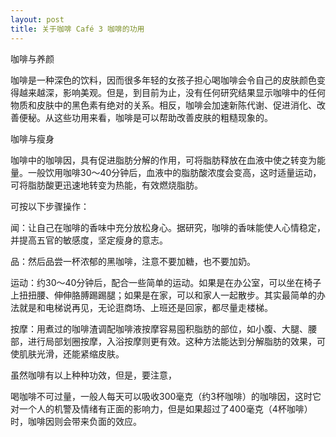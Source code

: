 ```yaml
---
layout: post
title: 关于咖啡 Café 3 咖啡的功用
---
```




咖啡与养颜

咖啡是一种深色的饮料，因而很多年轻的女孩子担心喝咖啡会令自己的皮肤颜色变得越来越深，影响美观。但是，到目前为止，没有任何研究结果显示咖啡中的任何物质和皮肤中的黑色素有绝对的关系。相反，咖啡会加速新陈代谢、促进消化、改善便秘。从这些功用来看，咖啡是可以帮助改善皮肤的粗糙现象的。

咖啡与瘦身

咖啡中的咖啡因，具有促进脂肪分解的作用，可将脂肪释放在血液中使之转变为能量。一般饮用咖啡30～40分钟后，血液中的脂肪酸浓度会变高，这时适量运动，可将脂肪酸更迅速地转变为热能，有效燃烧脂肪。

可按以下步骤操作：

闻：让自己在咖啡的香味中充分放松身心。据研究，咖啡的香味能使人心情稳定，并提高五官的敏感度，坚定瘦身的意志。

品：然后品尝一杯浓郁的黑咖啡，注意不要加糖，也不要加奶。

运动：约30～40分钟后，配合一些简单的运动。如果是在办公室，可以坐在椅子上扭扭腰、伸伸胳膊踢踢腿；如果是在家，可以和家人一起散步。其实最简单的办法就是和电梯说再见，无论逛商场、上班还是回家，都尽量走楼梯。

按摩：用煮过的咖啡渣调配咖啡液按摩容易囤积脂肪的部位，如小腹、大腿、腰部，进行局部划圈按摩，入浴按摩则更有效。这种方法能达到分解脂肪的效果，可使肌肤光滑，还能紧缩皮肤。

虽然咖啡有以上种种功效，但是，要注意，

喝咖啡不可过量，一般人每天可以吸收300毫克（约3杯咖啡）的咖啡因，这时它对一个人的机警及情绪有正面的影响力，但是如果超过了400毫克（4杯咖啡）时，咖啡因则会带来负面的效应。 
